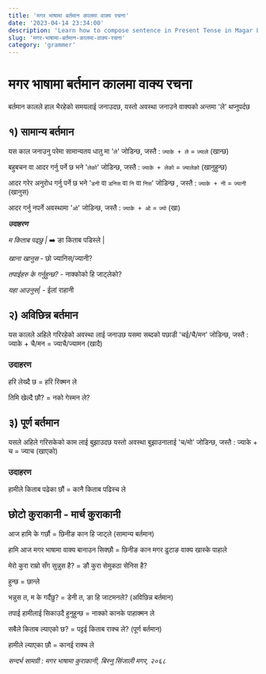 ```yaml
---
title: 'मगर भाषामा बर्तमान कालमा वाक्य रचना'
date: '2023-04-14 23:34:00'
description: 'Learn how to compose sentence in Present Tense in Magar Language'
slug: 'मगर-भाषामा-बर्तमान-कालमा-वाक्य-रचना'
category: 'grammer'
---
```


# मगर भाषामा बर्तमान कालमा वाक्य रचना

बर्तमान कालले हाल भैरहेको समयलाई जनाउदछ, यस्तो अवस्था जनाउने वाक्यको अन्तमा 'ले' थप्नुपर्दछ

## १) सामान्य बर्तमान

यस काल जनाउनु परेमा सामान्यतय धातु मा '`ले`' जोडिन्छ, जस्तै : `ज्याके + ले` = `ज्याले` (खान्छ)

बहुबचन वा आदर गर्नु पर्ने छ भने '`लेको`' जोडिन्छ, जस्तै : `ज्याके + लेको` = `ज्यालेको` (खानुहुन्छ)

आदर गरेर अनुरोध गर्नु पर्ने छ भने '`डनी` वा `डनिस` वा `नि` वा `निस`' जोडिन्छ , जस्तै : `ज्याके + नी` = `ज्यानी` (खानुस)

आदर गर्नु नपर्ने अवस्थामा '`ओ`' जोडिन्छ, जस्तै : `ज्याके + ओ` = `ज्यो` (खा)

**_उदाहरण_**

*म किताब पढ्छु |* :arrow_right: ङा किताब पडिस्ले |

*खाना खानुस* - छो ज्यानिस्/ज्यानी?

*तपाईहरु के गर्नुहुन्छ?* - नाक्कोको हि जाट्लेको?

*यहा आउनुस|* - ईलां राहानी

## २) अविछिन्न बर्तमान

यस कालले अहिले गरिरहेको अवस्था लाई जनाउछ
यसमा सब्दको पछाडी 'चई/चै/मन' जोडिन्छ, जस्तै : ज्याके + चै/मन = ज्याचै/ज्यामन (खादै)

### उदाहरण

हरि लेख्दै छ = हरि रिक्मन ले

तिमि खेल्दै छौ? = नको गेस्मन ले?

 

## ३) पूर्ण बर्तमान

यसले अहिले गरिसकेको काम लाई बुझाउदछ
यस्तो अवस्था बुझाउनालाई 'च/मो' जोडिन्छ, जस्तै : ज्याके + च = ज्याच (खाएको)

### उदाहरण

हामीले किताब पढेका छौं = कानै किताब पढिस्च ले

## छोटो कुराकानी - मार्च कुराकानी

आज हामि के गर्छौ = छिनीङ कान हि जाट्ले (सामान्य बर्तमान)

हामि आज मगर भाषामा वाक्य बानाउन सिक्छौ = छिनीङ कान मगर ढुटाङ वाक्य खास्के पाहाले

मेरो कुरा राम्रो सँग सुन्नुस है? = ङौ कुरा सेमुकठा सेनिस है?

हुन्छ = छान्ले

भन्नुस त, म के गर्दैछु? = डेनी त, ङा हि जाटमनले? (अविछिन्न बर्तमान)

तपाई हामीलाई सिकाउदै हुनुहुन्छ = नाक्को कानके पाहाक्मन ले

सबैले किताब ल्याएको छ? = पट्टई किताब राक्च ले? (पूर्ण बर्तमान)

हामीले ल्याएका छौ = कानई राक्च ले

*सन्दर्भ सामग्री : मगर भाषामा कुराकानी, बिस्नु सिंजाली मगर, २०६८*